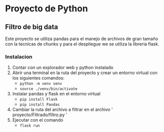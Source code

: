 # Proyecto de Python
## Filtro de big data
Este proyecto se utiliza pandas para el manejo de archivos de gran tamaño con la tecnicas de chunks y para el despliegue we se utiliza la libreria flask.

### Instalacion
1. Contar con un explorador web y python instalado
2. Abrir una terminal en la ruta del proyecto y crear un entorno virtual con los siguientes comandos:
    - ```python -m venv venv```
    - ```source ./venv/bin/activate```
3. Instalar pandas y flask en el entorno virtual
    - ``` pip install Flask ```
    - ``` pip install Pandas ```
4. Cambiar la ruta del archivo a filtrar en el archivo ' proyecto/Filtrado/filtro.py '
5. Ejecutar con el comando
    - ``` flask run ```